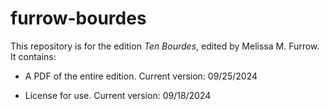 # furrow-bourdes

This repository is for the edition _Ten Bourdes_, edited by Melissa M. Furrow. It contains:

-	A PDF of the entire edition. Current version: 09/25/2024

-	License for use. Current version: 09/18/2024

